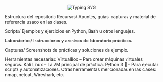
<div align="center">
  
![Typing SVG](https://readme-typing-svg.herokuapp.com?font=ROBOT&size=25&color=39FF14&background=000000&center=true&vCenter=true&width=490&lines=%3E+Taller+de+Ciberseguridad+ofensiva+...!)

</div>

Estructura del repositorio
Recursos/
Apuntes, guías, capturas y material de referencia usado en las clases. 

Scripts/
Ejemplos y ejercicios en Python, Bash u otros lenguajes.

Laboratorios/
Instrucciones y archivos de laboratorio prácticos.

Capturas/
Screenshots de prácticas y soluciones de ejemplo.

Herramientas necesarias: 
VirtualBox – Para crear máquinas virtuales seguras.
Kali Linux – La VM principal de práctica.
Python 3 🐍 – Para ejecutar scripts y automatizaciones.
Otras herramientas mencionadas en las clases: nmap, netcat, Wireshark, etc.

